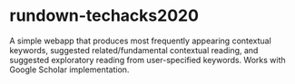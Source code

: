 # rundown-techacks2020
A simple webapp that produces most frequently appearing contextual keywords, suggested related/fundamental contextual reading, and suggested exploratory reading from user-specified keywords. Works with Google Scholar implementation. 
